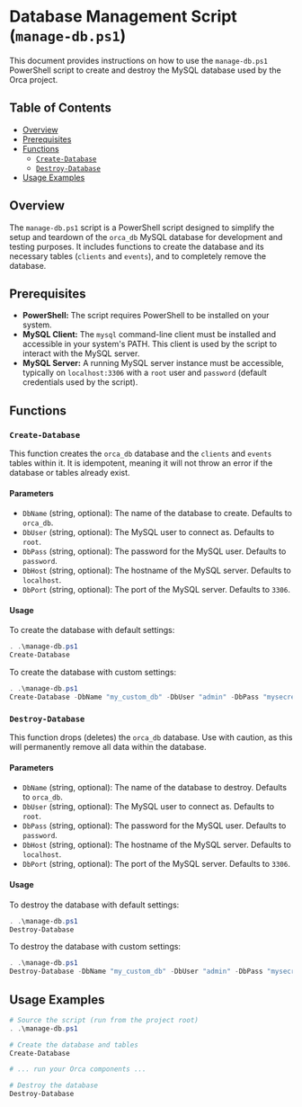 # Database Management Script (`manage-db.ps1`)

This document provides instructions on how to use the `manage-db.ps1` PowerShell script to create and destroy the MySQL database used by the Orca project.

## Table of Contents

*   [Overview](#overview)
*   [Prerequisites](#prerequisites)
*   [Functions](#functions)
    *   [`Create-Database`](#create-database)
    *   [`Destroy-Database`](#destroy-database)
*   [Usage Examples](#usage-examples)

## Overview

The `manage-db.ps1` script is a PowerShell script designed to simplify the setup and teardown of the `orca_db` MySQL database for development and testing purposes. It includes functions to create the database and its necessary tables (`clients` and `events`), and to completely remove the database.

## Prerequisites

*   **PowerShell:** The script requires PowerShell to be installed on your system.
*   **MySQL Client:** The `mysql` command-line client must be installed and accessible in your system's PATH. This client is used by the script to interact with the MySQL server.
*   **MySQL Server:** A running MySQL server instance must be accessible, typically on `localhost:3306` with a `root` user and `password` (default credentials used by the script).

## Functions

### `Create-Database`

This function creates the `orca_db` database and the `clients` and `events` tables within it. It is idempotent, meaning it will not throw an error if the database or tables already exist.

#### Parameters

*   `DbName` (string, optional): The name of the database to create. Defaults to `orca_db`.
*   `DbUser` (string, optional): The MySQL user to connect as. Defaults to `root`.
*   `DbPass` (string, optional): The password for the MySQL user. Defaults to `password`.
*   `DbHost` (string, optional): The hostname of the MySQL server. Defaults to `localhost`.
*   `DbPort` (string, optional): The port of the MySQL server. Defaults to `3306`.

#### Usage

To create the database with default settings:

```powershell
. .\manage-db.ps1
Create-Database
```

To create the database with custom settings:

```powershell
. .\manage-db.ps1
Create-Database -DbName "my_custom_db" -DbUser "admin" -DbPass "mysecret" -DbHost "192.168.1.10" -DbPort "3307"
```

### `Destroy-Database`

This function drops (deletes) the `orca_db` database. Use with caution, as this will permanently remove all data within the database.

#### Parameters

*   `DbName` (string, optional): The name of the database to destroy. Defaults to `orca_db`.
*   `DbUser` (string, optional): The MySQL user to connect as. Defaults to `root`.
*   `DbPass` (string, optional): The password for the MySQL user. Defaults to `password`.
*   `DbHost` (string, optional): The hostname of the MySQL server. Defaults to `localhost`.
*   `DbPort` (string, optional): The port of the MySQL server. Defaults to `3306`.

#### Usage

To destroy the database with default settings:

```powershell
. .\manage-db.ps1
Destroy-Database
```

To destroy the database with custom settings:

```powershell
. .\manage-db.ps1
Destroy-Database -DbName "my_custom_db" -DbUser "admin" -DbPass "mysecret" -DbHost "192.168.1.10" -DbPort "3307"
```

## Usage Examples

```powershell
# Source the script (run from the project root)
. .\manage-db.ps1

# Create the database and tables
Create-Database

# ... run your Orca components ...

# Destroy the database
Destroy-Database
```
